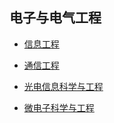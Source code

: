 ## 电子与电气工程

- [信息工程](grad-application/electronic-and-electrical-engineering/information-engineering/README.md)

- [通信工程](grad-application/electronic-and-electrical-engineering/communication-engineering/README.md)

- [光电信息科学与工程](grad-application/electronic-and-electrical-engineering/optical-information/README.md)

- [微电子科学与工程](grad-application/electronic-and-electrical-engineering/microelectronic-engineering/README.md)

